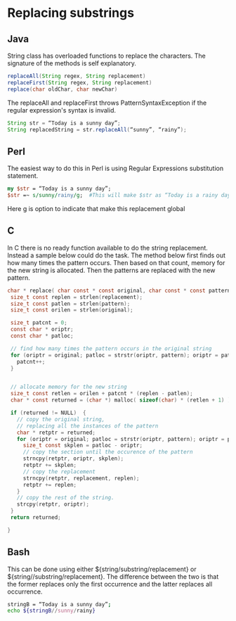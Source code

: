 # Replacing substrings

## Java
String class has overloaded functions to replace the characters. The signature of the methods is self explanatory.

```java
replaceAll(String regex, String replacement)
replaceFirst(String regex, String replacement)
replace(char oldChar, char newChar)
```

The replaceAll and replaceFirst throws PatternSyntaxException if the regular expression's syntax is invalid.

```java
String str = “Today is a sunny day”;
String replacedString = str.replaceAll(“sunny”, “rainy”);
```

## Perl

The easiest way to do this in Perl is using Regular Expressions substitution statement.

```perl
my $str = “Today is a sunny day”;
$str =~ s/sunny/rainy/g;  #This will make $str as “Today is a rainy day”.
```

Here g is option to indicate that make this replacement global

## C

In C there is no ready function available to do the string replacement. Instead a sample below could do the task. The method below first finds out how many times the pattern occurs. Then based on that count, memory for the new string is allocated. Then the patterns are replaced with the new pattern.

```c
char * replace( char const * const original, char const * const pattern, char const * const replacement ) {
 size_t const replen = strlen(replacement);
 size_t const patlen = strlen(pattern);
 size_t const orilen = strlen(original);

 size_t patcnt = 0;
 const char * oriptr;
 const char * patloc;

 // find how many times the pattern occurs in the original string
 for (oriptr = original; patloc = strstr(oriptr, pattern); oriptr = patloc + patlen)  {
   patcnt++;
 }


 // allocate memory for the new string
 size_t const retlen = orilen + patcnt * (replen - patlen);
 char * const returned = (char *) malloc( sizeof(char) * (retlen + 1) );

 if (returned != NULL)  {
   // copy the original string,
   // replacing all the instances of the pattern
   char * retptr = returned;
   for (oriptr = original; patloc = strstr(oriptr, pattern); oriptr = patloc + patlen) {
     size_t const skplen = patloc - oriptr;
     // copy the section until the occurence of the pattern
     strncpy(retptr, oriptr, skplen);
     retptr += skplen;
     // copy the replacement
     strncpy(retptr, replacement, replen);
     retptr += replen;
   }
   // copy the rest of the string.
   strcpy(retptr, oriptr);
 }
 return returned;

}
```

## Bash

This can be done using either ${string/substring/replacement} or ${string//substring/replacement}. The difference between the two is that the former replaces only the first occurrence and the latter replaces all occurrence.

```bash
stringB = “Today is a sunny day”;
echo ${stringB//sunny/rainy}
```
